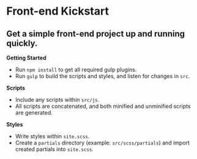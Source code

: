 # Front-end Kickstart  

## Get a simple front-end project up and running quickly.  

**Getting Started**  

- Run `npm install` to get all required gulp plugins.  
- Run `gulp` to build the scripts and styles, and listen for changes in `src`.  

**Scripts**  

- Include any scripts within `src/js`.  
- All scripts are concatenated, and both minified and unminified scripts are generated.

**Styles**  

- Write styles within `site.scss`.  
- Create a `partials` directory (example: `src/scss/partials`) and import created partials into `site.scss`.  